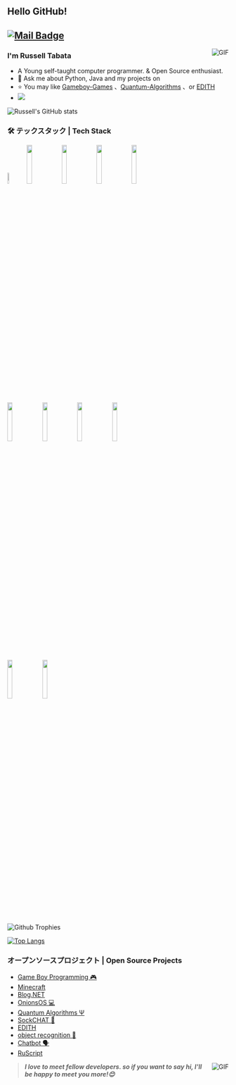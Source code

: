 ## Hello GitHub!

[![Mail Badge](https://img.shields.io/badge/-beacheshiro@gmail.com-c14438?style=flat&logo=Gmail&logoColor=white&link=mailto:beacheshiro@gmail.com)](mailto:beacheshiro@gmail.com)
---
<img align="right" alt="GIF" src="https://raw.githubusercontent.com/JoeyBling/JoeyBling/master/pic/pusheencode.gif" />


### I'm Russell Tabata

- A Young self-taught computer programmer. & Open Source enthusiast.
- 💬 Ask me about Python, Java and my projects on 
- ⭐ You may like [Gameboy-Games](https://github.com/Parzival129/Gameboy-Programming) 、[Quantum-Algorithms](https://github.com/Parzival129/Quantum-Algorithms) 、or [EDITH](https://github.com/Parzival129/Desktop-AI)
- ![](https://komarev.com/ghpvc/?username=parzival129&color=blue)

![Russell's GitHub stats](https://github-readme-stats.vercel.app/api?username=parzival129&count_private=true&include_all_commits=true&theme=radical&show_icons=true)


### 🛠 テックスタック | Tech Stack


  <code><img width="8%"  src="https://cdn.svgporn.com/logos/c.svg"></code>
  <code><img width="15%" src="https://www.vectorlogo.zone/logos/java/java-ar21.svg"></code>
  <code><img width="15%" src="https://www.vectorlogo.zone/logos/javascript/javascript-ar21.svg"></code>
  <code><img width="15%" src="https://www.vectorlogo.zone/logos/python/python-ar21.svg"></code>
  <code><img width="15%" src="https://www.vectorlogo.zone/logos/linux/linux-ar21.svg"></code>
  <br />
  <code><img width="15%" src="https://www.vectorlogo.zone/logos/w3_html5/w3_html5-ar21.svg"></code>
  <code><img width="15%" src="https://www.vectorlogo.zone/logos/netlifyapp_watercss/netlifyapp_watercss-ar21.svg"></code>
  <code><img width="15%" src="https://www.vectorlogo.zone/logos/getbootstrap/getbootstrap-ar21.svg"></code>
  <code><img width="15%" src="https://www.vectorlogo.zone/logos/mysql/mysql-ar21.svg"></code>
  <br />
  <code><img width="15%" src="https://www.vectorlogo.zone/logos/firebase/firebase-ar21.svg"></code>
  <code><img width="15%" src="https://www.vectorlogo.zone/logos/git-scm/git-scm-ar21.svg"></code>

![Github Trophies](https://github-profile-trophy.vercel.app/?username=ryo-ma&theme=darkhub)  

[![Top Langs](https://github-readme-stats.vercel.app/api/top-langs/?username=parzival129&theme=radical&layout=compact&hide=assembly&langs_count=8)](https://github.com/anuraghazra/github-readme-stats)

### オープンソースプロジェクト | Open Source Projects
- [Game Boy Programming 🎮](https://github.com/Parzival129/Gameboy-Programming)
- [Minecraft](https://github.com/Parzival129/Python-Mincraft-Mockup)
- [Blog.NET](https://github.com/Parzival129/Blog.NET)
- [OnionsOS 💻](https://github.com/Parzival129/OnionsOS)
- [Quantum Algorithms Ψ](https://github.com/Parzival129/Quantum-Algorithms)
- [SockCHAT 💬](https://github.com/Parzival129/SockChat)
- [EDITH](https://github.com/Parzival129/Desktop-AI)
- [object recognition 🧊](https://github.com/Parzival129/XML-use-webcam-detection)
- [Chatbot 🗣️](https://github.com/Parzival129/Basic-Chatbot)
- [RuScript](https://github.com/Parzival129/Programming-Language)

<img align="right" alt="GIF" src="https://i.redd.it/qgyn862iacl01.gif" />

> ***I love to meet fellow developers. so if you want to say hi, I'll be happy to meet you more!😊***

